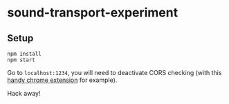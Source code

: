 # sound-transport-experiment

## Setup

```
npm install
npm start
```

Go to `localhost:1234`, you will need to deactivate CORS checking (with this [handy chrome extension](https://chrome.google.com/webstore/detail/moesif-orign-cors-changer/digfbfaphojjndkpccljibejjbppifbc/overview) for example).

Hack away!
